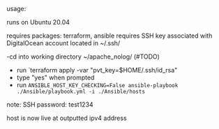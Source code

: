 usage:

runs on Ubuntu 20.04

requires packages: terraform, ansible
requires SSH key associated with DigitalOcean account located in ~/.ssh/

-cd into working directory ~/apache_nolog/ (#TODO)
- run `terraform apply -var "pvt_key=$HOME/.ssh/id_rsa"
- type "yes" when prompted
- run `ANSIBLE_HOST_KEY_CHECKING=False ansible-playbook ./Ansible/playbook.yml -i ./Ansible/hosts`


note: SSH password: test1234

host is now live at outputted ipv4 address